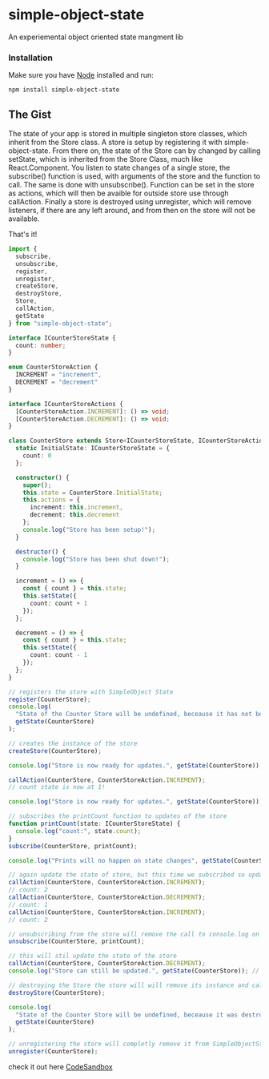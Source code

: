 # simple-object-state

An experiemental object oriented state mangment lib


### Installation

Make sure you have [Node](https://nodejs.org/)
installed and run:

    npm install simple-object-state
    
## The Gist

The state of your app is stored in multiple singleton store classes, which inherit from the Store class.  A store is setup by registering it with simple-object-state.  From there on, the state of the Store can by changed by calling setState, which is inherited from the Store Class, much like React.Component.  You listen to state changes of a single store, the subscribe() function is used, with arguments of the store and the function to call.  The same is done with unsubscribe(). Function can be set in the store as actions, which will then be avaible for outside store use through callAction. Finally a store is destroyed using unregister, which will remove listeners, if there are any left around, and from then on the store will not be available.  


That's it!

```ts
import {
  subscribe,
  unsubscribe,
  register,
  unregister,
  createStore,
  destroyStore,
  Store,
  callAction,
  getState
} from "simple-object-state";

interface ICounterStoreState {
  count: number;
}

enum CounterStoreAction {
  INCREMENT = "increment",
  DECREMENT = "decrement"
}

interface ICounterStoreActions {
  [CounterStoreAction.INCREMENT]: () => void;
  [CounterStoreAction.DECREMENT]: () => void;
}

class CounterStore extends Store<ICounterStoreState, ICounterStoreActions> {
  static InitialState: ICounterStoreState = {
    count: 0
  };

  constructor() {
    super();
    this.state = CounterStore.InitialState;
    this.actions = {
      increment: this.increment,
      decrement: this.decrement
    };
    console.log("Store has been setup!");
  }

  destructor() {
    console.log("Store has been shut down!");
  }

  increment = () => {
    const { count } = this.state;
    this.setState({
      count: count + 1
    });
  };

  decrement = () => {
    const { count } = this.state;
    this.setState({
      count: count - 1
    });
  };
}

// registers the store with SimpleObject State
register(CounterStore);
console.log(
  "State of the Counter Store will be undefined, beceause it has not been created yet",
  getState(CounterStore)
);

// creates the instance of the store
createStore(CounterStore);

console.log("Store is now ready for updates.", getState(CounterStore));

callAction(CounterStore, CounterStoreAction.INCREMENT);
// count state is now at 1!

console.log("Store is now ready for updates.", getState(CounterStore));

// subscribes the printCount function to updates of the store
function printCount(state: ICounterStoreState) {
  console.log("count:", state.count);
}
subscribe(CounterStore, printCount);

console.log("Prints will no happen on state changes", getState(CounterStore));

// again update the state of store, but this time we subscribed so updates will be printed to the console
callAction(CounterStore, CounterStoreAction.INCREMENT);
// count: 2
callAction(CounterStore, CounterStoreAction.DECREMENT);
// count: 1
callAction(CounterStore, CounterStoreAction.INCREMENT);
// count: 2

// unsubscribing from the store will remove the call to console.log on store updates, but still update the state
unsubscribe(CounterStore, printCount);

// this will stil update the state of the store
callAction(CounterStore, CounterStoreAction.DECREMENT);
console.log("Store can still be updated.", getState(CounterStore)); // state will be 1

// destroying the Store the store will will remove its instance and call destructor() and destory the state of the store
destroyStore(CounterStore);

console.log(
  "State of the Counter Store will be undefined, beceause it was destroyed",
  getState(CounterStore)
);

// unregistering the store will completly remove it from SimpleObjectState
unregister(CounterStore);
```

check it out here [CodeSandbox](https://codesandbox.io/s/simple-object-state-just-js-example-itc61)
